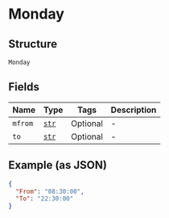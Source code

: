 
# Monday

## Structure

`Monday`

## Fields

| Name | Type | Tags | Description |
|  --- | --- | --- | --- |
| `mfrom` | [`str`](../../doc/models/string-enum.md) | Optional | - |
| `to` | [`str`](../../doc/models/string-enum.md) | Optional | - |

## Example (as JSON)

```json
{
  "From": "08:30:00",
  "To": "22:30:00"
}
```

